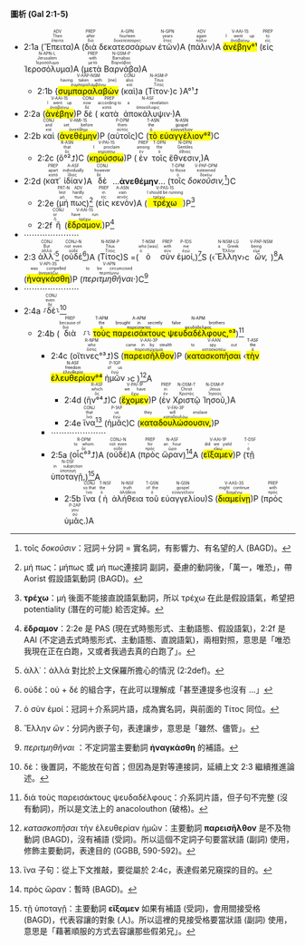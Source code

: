 #### 圖析 (Gal 2:1-5)

- 2:1a (<RUBY><ruby><ruby>Ἔπειτα<rt>ἔπειτα</rt></ruby><rt>Then</rt></ruby><rt>ADV</rt></RUBY>)A (<RUBY><ruby><ruby>διὰ<rt>διά</rt></ruby><rt>after</rt></ruby><rt>PREP</rt></RUBY> <RUBY><ruby><ruby>δεκατεσσάρων<rt>δεκατέσσαρες</rt></ruby><rt>fourteen</rt></ruby><rt>A-GPN</rt></RUBY> <RUBY><ruby><ruby>ἐτῶν<rt>ἔτος</rt></ruby><rt>years</rt></ruby><rt>N-GPN</rt></RUBY>)A (<RUBY><ruby><ruby>πάλιν<rt>πάλιν</rt></ruby><rt>again</rt></ruby><rt>ADV</rt></RUBY>)A <RUBY><ruby><ruby><mark><mark class='verb'>ἀνέβην°¹</mark></mark><rt>ἀναβαίνω</rt></ruby><rt>I went up</rt></ruby><rt>V-AAI-1S</rt></RUBY> (<RUBY><ruby><ruby>εἰς<rt>εἰς</rt></ruby><rt>to</rt></ruby><rt>PREP</rt></RUBY> <RUBY><ruby><ruby>Ἱεροσόλυμα<rt>Ἱεροσόλυμα</rt></ruby><rt>Jerusalem</rt></ruby><rt>N-APN-L</rt></RUBY>)A (<RUBY><ruby><ruby>μετὰ<rt>μετά</rt></ruby><rt>with</rt></ruby><rt>PREP</rt></RUBY> <RUBY><ruby><ruby>Βαρνάβα<rt>Βαρνάβας</rt></ruby><rt>Barnabas</rt></ruby><rt>N-GSM-P</rt></RUBY>)A
	- 2:1b {<RUBY><ruby><ruby><mark class='ptc'>συμπαραλαβὼν</mark><rt>συμπαραλαμβάνω</rt></ruby><rt>having taken with [me]</rt></ruby><rt>V-AAP-NSM</rt></RUBY> (<RUBY><ruby><ruby>καὶ<rt>καί</rt></ruby><rt>also</rt></ruby><rt>CONJ</rt></RUBY>)a (<RUBY><ruby><ruby>Τίτον·<rt>Τίτος</rt></ruby><rt>Titus</rt></ruby><rt>N-ASM-P</rt></RUBY>)c }A°¹⮥
- 2:2a (<RUBY><ruby><ruby><mark class='verb'>ἀνέβην</mark><rt>ἀναβαίνω</rt></ruby><rt>I went up</rt></ruby><rt>V-AAI-1S</rt></RUBY>)P <RUBY><ruby><ruby>δὲ<rt>δέ</rt></ruby><rt>now</rt></ruby><rt>CONJ</rt></RUBY> (<RUBY><ruby><ruby>κατὰ<rt>κατά</rt></ruby><rt>according to</rt></ruby><rt>PREP</rt></RUBY> <RUBY><ruby><ruby>ἀποκάλυψιν·<rt>ἀποκάλυψις</rt></ruby><rt>a revelation</rt></ruby><rt>N-ASF</rt></RUBY>)A
- 2:2b <RUBY><ruby><ruby>καὶ<rt>καί</rt></ruby><rt>and</rt></ruby><rt>CONJ</rt></RUBY> (<RUBY><ruby><ruby><mark class='verb'>ἀνεθέμην</mark><rt>ἀνατίθημι</rt></ruby><rt>set before</rt></ruby><rt>V-AMI-1S</rt></RUBY>)P (<RUBY><ruby><ruby>αὐτοῖς<rt>αὐτός</rt></ruby><rt>them</rt></ruby><rt>P-DPM</rt></RUBY>)C (<mark><RUBY><ruby><ruby>τὸ<rt>ὁ</rt></ruby><rt>the</rt></ruby><rt>T-ASN</rt></RUBY> <RUBY><ruby><ruby>εὐαγγέλιον<rt>εὐαγγέλιον</rt></ruby><rt>gospel</rt></ruby><rt>N-ASN</rt></RUBY>°²</mark>)C 
	- 2:2c (<RUBY><ruby><ruby>ὃ°²⮥<rt>ὅς</rt></ruby><rt>that</rt></ruby><rt>R-ASN</rt></RUBY>)C (<RUBY><ruby><ruby><mark class='verb'>κηρύσσω</mark><rt>κηρύσσω</rt></ruby><rt>I proclaim</rt></ruby><rt>V-PAI-1S</rt></RUBY>)P (<RUBY><ruby><ruby>ἐν<rt>ἐν</rt></ruby><rt>among</rt></ruby><rt>PREP</rt></RUBY> <RUBY><ruby><ruby>τοῖς<rt>ὁ</rt></ruby><rt>the</rt></ruby><rt>T-DPN</rt></RUBY> <RUBY><ruby><ruby>ἔθνεσιν,<rt>ἔθνος</rt></ruby><rt>Gentiles</rt></ruby><rt>N-DPN</rt></RUBY>)A 
- 2:2d (<RUBY><ruby><ruby>κατ᾽<rt>κατά</rt></ruby><rt>apart</rt></ruby><rt>PREP</rt></RUBY> <RUBY><ruby><ruby>ἰδίαν<rt>ἴδιος</rt></ruby><rt>individually</rt></ruby><rt>A-ASF</rt></RUBY>)A <RUBY><ruby><ruby>δὲ<rt>δέ</rt></ruby><rt>however</rt></ruby><rt>CONJ</rt></RUBY> ...**ἀνεθέμην**... (<RUBY><ruby><ruby>τοῖς<rt>ὁ</rt></ruby><rt>to those</rt></ruby><rt>T-DPM</rt></RUBY> <RUBY><ruby><ruby><em>δοκοῦσιν,</em><rt>δοκέω</rt></ruby><rt>esteemed</rt></ruby><rt>V-PAP-DPM</rt></RUBY>[^1])C 
	- 2:2e (<RUBY><ruby><ruby>μή<rt>μή</rt></ruby><rt>lest</rt></ruby><rt>PRT-N</rt></RUBY> <RUBY><ruby><ruby>πως<rt>πως</rt></ruby><rt>hardly</rt></ruby><rt>ADV</rt></RUBY>)[^2] (<RUBY><ruby><ruby>εἰς<rt>εἰς</rt></ruby><rt>in</rt></ruby><rt>PREP</rt></RUBY> <RUBY><ruby><ruby>κενὸν<rt>κενός</rt></ruby><rt>vain</rt></ruby><rt>A-ASN</rt></RUBY>)A (<RUBY><ruby><ruby><mark class='verb'>τρέχω</mark><rt>τρέχω</rt></ruby><rt>I should be running</rt></ruby><rt>V-PAS-1S</rt></RUBY>)P[^3]
	- 2:2f <RUBY><ruby><ruby>ἢ<rt>ἤ</rt></ruby><rt>or</rt></ruby><rt>CONJ</rt></RUBY> (<RUBY><ruby><ruby><mark class='verb'>ἔδραμον.</mark><rt>τρέχω</rt></ruby><rt>have run</rt></ruby><rt>V-AAI-1S</rt></RUBY>)P[^4] 
- ⋯⋯⋯⋯⋯⋯⋯
- 2:3 <RUBY><ruby><ruby>ἀλλ᾽<rt>ἀλλά</rt></ruby><rt>But</rt></ruby><rt>CONJ</rt></RUBY>[^5] (<RUBY><ruby><ruby>οὐδὲ<rt>οὐδέ</rt></ruby><rt>not even</rt></ruby><rt>CONJ-N</rt></RUBY>[^6])A (<RUBY><ruby><ruby>Τίτος<rt>Τίτος</rt></ruby><rt>Titus</rt></ruby><rt>N-NSM-P</rt></RUBY>)S =(<RUBY><ruby><ruby>ὁ<rt>ὁ</rt></ruby><rt>who [was]</rt></ruby><rt>T-NSM</rt></RUBY> <RUBY><ruby><ruby>σὺν<rt>σύν</rt></ruby><rt>with</rt></ruby><rt>PREP</rt></RUBY> <RUBY><ruby><ruby>ἐμοί,<rt>ἐγώ</rt></ruby><rt>me</rt></ruby><rt>P-1DS</rt></RUBY>)[^7]S (‹<RUBY><ruby><ruby>Ἕλλην<rt>Ἕλλην</rt></ruby><rt>a Greek</rt></ruby><rt>N-NSM-LG</rt></RUBY>›c <RUBY><ruby><ruby><em>ὤν,</em><rt>εἰμί</rt></ruby><rt>being</rt></ruby><rt>V-PAP-NSM</rt></RUBY>)[^8]A (<RUBY><ruby><ruby><mark class='verb'>ἠναγκάσθη</mark><rt>ἀναγκάζω</rt></ruby><rt>was compelled</rt></ruby><rt>V-API-3S</rt></RUBY>)P (<RUBY><ruby><ruby><em>περιτμηθῆναι·</em><rt>περιτέμνω</rt></ruby><rt>to be circumcised</rt></ruby><rt>V-APN</rt></RUBY>)C[^9] 
- ⋯⋯⋯⋯⋯⋯⋯
- 2:4a ⸉<RUBY><ruby><ruby>δὲ<rt>δέ</rt></ruby><rt>even</rt></ruby><rt>CONJ</rt></RUBY>⸊[^10]
	- 2:4b (<RUBY><ruby><ruby>διὰ<rt>διά</rt></ruby><rt>because of</rt></ruby><rt>PREP</rt></RUBY> ⸉⸊ <mark><RUBY><ruby><ruby>τοὺς<rt>ὁ</rt></ruby><rt>the</rt></ruby><rt>T-APM</rt></RUBY> <RUBY><ruby><ruby>παρεισάκτους<rt>παρείσακτος</rt></ruby><rt>brought in secretly</rt></ruby><rt>A-APM</rt></RUBY> <RUBY><ruby><ruby>ψευδαδέλφους,<rt>ψευδάδελφος</rt></ruby><rt>false brothers</rt></ruby><rt>N-APM</rt></RUBY>°³</mark>)[^11] 
		- 2:4c (<RUBY><ruby><ruby>οἵτινες°³⮥<rt>ὅστις</rt></ruby><rt>who</rt></ruby><rt>R-NPM</rt></RUBY>)S (<RUBY><ruby><ruby><mark class='verb'>παρεισῆλθον</mark><rt>παρεισέρχομαι</rt></ruby><rt>came in by stealth</rt></ruby><rt>V-AAI-3P</rt></RUBY>)P (<RUBY><ruby><ruby><mark class='ptc'>κατασκοπῆσαι</mark><rt>κατασκοπέω</rt></ruby><rt>to spy out</rt></ruby><rt>V-AAN</rt></RUBY> ‹<mark><RUBY><ruby><ruby>τὴν<rt>ὁ</rt></ruby><rt>the</rt></ruby><rt>T-ASF</rt></RUBY> <RUBY><ruby><ruby>ἐλευθερίαν<rt>ἐλευθερία</rt></ruby><rt>freedom</rt></ruby><rt>N-ASF</rt></RUBY>°⁴</mark> <RUBY><ruby><ruby>ἡμῶν<rt>ἐγώ</rt></ruby><rt>of us</rt></ruby><rt>P-1GP</rt></RUBY> ›c )[^12]A
			- 2:4d (<RUBY><ruby><ruby>ἣν°⁴⮥<rt>ὅς</rt></ruby><rt>which</rt></ruby><rt>R-ASF</rt></RUBY>)C (<RUBY><ruby><ruby><mark class='verb'>ἔχομεν</mark><rt>ἔχω</rt></ruby><rt>we have</rt></ruby><rt>V-PAI-1P</rt></RUBY>)P (<RUBY><ruby><ruby>ἐν<rt>ἐν</rt></ruby><rt>in</rt></ruby><rt>PREP</rt></RUBY> <RUBY><ruby><ruby>Χριστῷ<rt>Χριστός</rt></ruby><rt>Christ</rt></ruby><rt>N-DSM-T</rt></RUBY> <RUBY><ruby><ruby>Ἰησοῦ,<rt>Ἰησοῦς</rt></ruby><rt>Jesus</rt></ruby><rt>N-DSM-P</rt></RUBY>)A
			- 2:4e <RUBY><ruby><ruby>ἵνα<rt>ἵνα</rt></ruby><rt>that</rt></ruby><rt>CONJ</rt></RUBY>[^13] (<RUBY><ruby><ruby>ἡμᾶς<rt>ἐγώ</rt></ruby><rt>us</rt></ruby><rt>P-1AP</rt></RUBY>)C (<RUBY><ruby><ruby><mark class='verb'>καταδουλώσουσιν,</mark><rt>καταδουλόω</rt></ruby><rt>they will enslave</rt></ruby><rt>V-FAI-3P</rt></RUBY>)P 
		- ⋯⋯⋯⋯⋯⋯⋯
		- 2:5a (<RUBY><ruby><ruby>οἷς°³⮥<rt>ὅς</rt></ruby><rt>to whom</rt></ruby><rt>R-DPM</rt></RUBY>)A (<RUBY><ruby><ruby>οὐδὲ<rt>οὐδέ</rt></ruby><rt>not even</rt></ruby><rt>CONJ-N</rt></RUBY>)A (<RUBY><ruby><ruby>πρὸς<rt>πρός</rt></ruby><rt>for</rt></ruby><rt>PREP</rt></RUBY> <RUBY><ruby><ruby>ὥραν<rt>ὥρα</rt></ruby><rt>an hour</rt></ruby><rt>N-ASF</rt></RUBY>)[^14]A (<RUBY><ruby><ruby><mark class='verb'>εἴξαμεν</mark><rt>εἴκω</rt></ruby><rt>did we yield</rt></ruby><rt>V-AAI-1P</rt></RUBY>)P (<RUBY><ruby><ruby>τῇ<rt>ὁ</rt></ruby><rt>-</rt></ruby><rt>T-DSF</rt></RUBY> <RUBY><ruby><ruby>ὑποταγῇ,<rt>ὑποταγή</rt></ruby><rt>in subjection</rt></ruby><rt>N-DSF</rt></RUBY>)[^15]A
			- 2:5b <RUBY><ruby><ruby>ἵνα<rt>ἵνα</rt></ruby><rt>so that</rt></ruby><rt>CONJ</rt></RUBY> (<RUBY><ruby><ruby>ἡ<rt>ὁ</rt></ruby><rt>the</rt></ruby><rt>T-NSF</rt></RUBY> <RUBY><ruby><ruby>ἀλήθεια<rt>ἀλήθεια</rt></ruby><rt>truth</rt></ruby><rt>N-NSF</rt></RUBY> <RUBY><ruby><ruby>τοῦ<rt>ὁ</rt></ruby><rt>of the</rt></ruby><rt>T-GSN</rt></RUBY> <RUBY><ruby><ruby>εὐαγγελίου<rt>εὐαγγέλιον</rt></ruby><rt>gospel</rt></ruby><rt>N-GSN</rt></RUBY>)S (<RUBY><ruby><ruby><mark class='verb'>διαμείνῃ</mark><rt>διαμένω</rt></ruby><rt>might continue</rt></ruby><rt>V-AAS-3S</rt></RUBY>)P (<RUBY><ruby><ruby>πρὸς<rt>πρός</rt></ruby><rt>with</rt></ruby><rt>PREP</rt></RUBY> <RUBY><ruby><ruby>ὑμᾶς.<rt>σύ</rt></ruby><rt>you</rt></ruby><rt>P-2AP</rt></RUBY>)A




[^1]: τοῖς _δοκοῦσιν_：冠詞＋分詞 = 實名詞，有影響力、有名望的人 (BAGD)。
[^2]: μή πως：μήπως 或 μή πως連接詞 副詞，憂慮的動詞後，「萬一，唯恐」，帶 Aorist 假設語氣動詞 (BAGD)。
[^3]: **τρέχω**：μή 後面不能接直說語氣動詞，所以 τρέχω 在此是假設語氣，希望把 potentiality (潛在的可能) 給否定掉。
[^4]: **ἔδραμον**：2:2e 是 PAS (現在式時態形式、主動語態、假設語氣)，2:2f 是 AAI (不定過去式時態形式、主動語態、直說語氣)，兩相對照，意思是「唯恐我現在正在白跑，又或者我過去真的白跑了」。
[^5]: ἀλλ᾽：ἀλλά 對比於上文保羅所擔心的情況 (2:2def)。
[^6]: οὐδὲ：οὐ + δέ 的組合字，在此可以理解成「甚至連提多也沒有 ...」
[^7]: ὁ σὺν ἐμοί：冠詞＋介系詞片語，成為實名詞，與前面的 Τίτος 同位。
[^8]: Ἕλλην _ὤν_：分詞內嵌子句，表達讓步，意思是「雖然、儘管」。
[^9]:  _περιτμηθῆναι_ ：不定詞當主要動詞 **ἠναγκάσθη** 的補語。
[^10]: δὲ：後置詞，不能放在句首；但因為是對等連接詞，延續上文 2:3 繼續推進論述。
[^11]: διὰ τοὺς παρεισάκτους ψευδαδέλφους：介系詞片語，但子句不完整 (沒有動詞)，所以是文法上的 anacolouthon (破格)。
[^12]: _κατασκοπῆσαι_ τὴν ἐλευθερίαν ἡμῶν：主要動詞 **παρεισῆλθον** 是不及物動詞 (BAGD)，沒有補語 (受詞)。所以這個不定詞子句要當狀語 (副詞) 使用，修飾主要動詞，表達目的 (GGBB, 590-592)。
[^13]: ἵνα 子句：從上下文推敲，要從屬於 2:4c，表達假弟兄窺探的目的。
[^14]: πρὸς ὥραν：暫時 (BAGD)。
[^15]: τῇ ὑποταγῇ：主要動詞 **εἴξαμεν** 如果有補語 (受詞)，會用間接受格 (BAGD)，代表容讓的對象 (人)。所以這裡的見接受格要當狀語 (副詞) 使用，意思是「藉著順服的方式去容讓那些假弟兄」。

